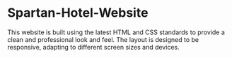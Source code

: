 # Spartan-Hotel-Website
This website is built using the latest HTML and CSS standards to provide a clean and professional look and feel.  The layout is designed to be responsive, adapting to different screen sizes and devices.  

